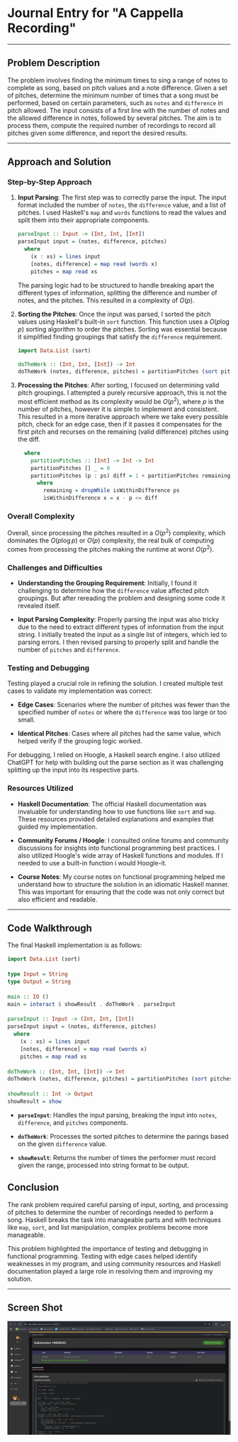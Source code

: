 # Journal Entry for "A Cappella Recording"

---

## Problem Description

The problem involves finding the minimum times to sing a range of notes to complete as song, based on pitch values and a note difference. Given a set of pitches, determine the minimum number of times that a song must be performed, based on certain parameters, such as `notes` and `difference` in pitch allowed. The input consists of a first line with the number of notes and the allowed difference in notes, followed by several pitches. The aim is to process them, compute the required number of recordings to record all pitches given some difference, and report the desired results.

---

## Approach and Solution

### Step-by-Step Approach

1. **Input Parsing**: The first step was to correctly parse the input. The input format included the number of `notes`, the `difference` value, and a list of pitches. I used Haskell's `map` and `words` functions to read the values and split them into their appropriate components.

    ```haskell
    parseInput :: Input -> (Int, Int, [Int])
    parseInput input = (notes, difference, pitches)
      where
        (x : xs) = lines input
        [notes, difference] = map read (words x)
        pitches = map read xs
    ```

    The parsing logic had to be structured to handle breaking apart the different types of information, splitting the difference and number of notes, and the pitches. This resulted in a complexity of $O(p)$.

2. **Sorting the Pitches**: Once the input was parsed, I sorted the pitch values using Haskell's built-in `sort` function. This function uses a $O(p \log p)$ sorting algorithm to order the pitches. Sorting was essential because it simplified finding groupings that satisfy the `difference` requirement.

    ```haskell
    import Data.List (sort)
    ```

    ```haskell
    doTheWork :: (Int, Int, [Int]) -> Int
    doTheWork (notes, difference, pitches) = partitionPitches (sort pitches) difference
    ```

3. **Processing the Pitches**: After sorting, I focused on determining valid pitch groupings. I attempted a purely recursive approach, this is not the most efficient method as its complexity would be $O(p^2)$, where $p$ is the number of pitches, however it is simple to implement and consistent. This resulted in a more iterative approach where we take every possible pitch, check for an edge case, then if it passes it compensates for the first pitch and recurses on the remaining (valid difference) pitches using the diff.

    ```haskell
      where
        partitionPitches :: [Int] -> Int -> Int
        partitionPitches [] _ = 0
        partitionPitches (p : ps) diff = 1 + partitionPitches remaining diff
          where
            remaining = dropWhile isWithinDifference ps
            isWithinDifference x = x - p <= diff
    ```

### Overall Complexity

Overall, since processing the pitches resulted in a $O(p^2)$ complexity, which dominates the $O(p \log p)$ or $O(p)$ complexity, the real bulk of computing comes from processing the pitches making the runtime at worst $O(p^2)$.

### Challenges and Difficulties

- **Understanding the Grouping Requirement**: Initially, I found it challenging to determine how the `difference` value affected pitch groupings. But after rereading the problem and designing some code it revealed itself.

- **Input Parsing Complexity**: Properly parsing the input was also tricky due to the need to extract different types of information from the input string. I initially treated the input as a single list of integers, which led to parsing errors. I then revised parsing to properly split and handle the number of `pitches` and `difference`.

### Testing and Debugging

Testing played a crucial role in refining the solution. I created multiple test cases to validate my implementation was correct:

- **Edge Cases**: Scenarios where the number of pitches was fewer than the specified number of `notes` or where the `difference` was too large or too small.
  
- **Identical Pitches**: Cases where all pitches had the same value, which helped verify if the grouping logic worked.

For debugging, I relied on Hoogle, a Haskell search engine. I also utilized ChatGPT for help with building out the parse section as it was challenging splitting up the input into its respective parts.

### Resources Utilized

- **Haskell Documentation**: The official Haskell documentation was invaluable for understanding how to use functions like `sort` and `map`. These resources provided detailed explanations and examples that guided my implementation.

- **Community Forums / Hoogle**: I consulted online forums and community discussions for insights into functional programming best practices. I also utilized Hoogle's wide array of Haskell functions and modules. If I needed to use a built-in function i would Hoogle-it.

- **Course Notes**: My course notes on functional programming helped me understand how to structure the solution in an idiomatic Haskell manner. This was important for ensuring that the code was not only correct but also efficient and readable.

---

## Code Walkthrough

The final Haskell implementation is as follows:

```haskell
import Data.List (sort)

type Input = String
type Output = String

main :: IO ()
main = interact $ showResult . doTheWork . parseInput

parseInput :: Input -> (Int, Int, [Int])
parseInput input = (notes, difference, pitches)
  where
    (x : xs) = lines input
    [notes, difference] = map read (words x)
    pitches = map read xs

doTheWork :: (Int, Int, [Int]) -> Int
doTheWork (notes, difference, pitches) = partitionPitches (sort pitches)

showResult :: Int -> Output
showResult = show
```

- **`parseInput`**: Handles the input parsing, breaking the input into `notes`, `difference`, and `pitches` components.

- **`doTheWork`**: Processes the sorted pitches to determine the parings based on the given `difference` value.

- **`showResult`**: Returns the number of times the performer must record given the range, processed into string format to be output.

## Conclusion

The rank problem required careful parsing of input, sorting, and processing of pitches to determine the number of recordings needed to perform a song. Haskell breaks the task into manageable parts and with techniques like `map`, `sort`, and list manipulation, complex problems become more manageable.

This problem highlighted the importance of testing and debugging in functional programming. Testing with edge cases helped identify weaknesses in my program, and using community resources and Haskell documentation played a large role in resolving them and improving my solution.

---

## Screen Shot

![Kattis problem completion](./acappella.png)
